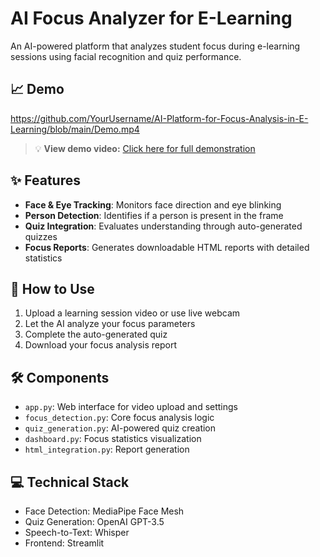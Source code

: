# AI Focus Analyzer for E-Learning

An AI-powered platform that analyzes student focus during e-learning sessions using facial recognition and quiz performance.

## 📈 Demo
https://github.com/YourUsername/AI-Platform-for-Focus-Analysis-in-E-Learning/blob/main/Demo.mp4

> 💡 **View demo video:** [Click here for full demonstration](./Demo.mp4)

## ✨ Features

- **Face & Eye Tracking**: Monitors face direction and eye blinking
- **Person Detection**: Identifies if a person is present in the frame
- **Quiz Integration**: Evaluates understanding through auto-generated quizzes
- **Focus Reports**: Generates downloadable HTML reports with detailed statistics

## 🚀 How to Use

1. Upload a learning session video or use live webcam
2. Let the AI analyze your focus parameters
3. Complete the auto-generated quiz
4. Download your focus analysis report

## 🛠️ Components

- `app.py`: Web interface for video upload and settings
- `focus_detection.py`: Core focus analysis logic
- `quiz_generation.py`: AI-powered quiz creation
- `dashboard.py`: Focus statistics visualization
- `html_integration.py`: Report generation

## 💻 Technical Stack

- Face Detection: MediaPipe Face Mesh
- Quiz Generation: OpenAI GPT-3.5
- Speech-to-Text: Whisper
- Frontend: Streamlit
